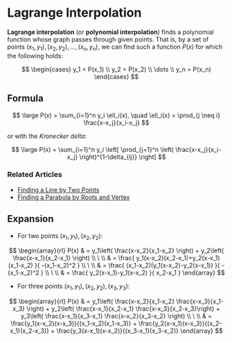 # Lagrange Interpolation

**Lagrange interpolation** (or **polynomial interpolation**) finds a polynomial function whose graph passes through given points. That is, by a set of points $(x_1,y_1),(x_2,y_2),\dots,(x_n,y_n)$, we can find such a function $P(x)$ for which the following holds:

  $$
  \begin{cases}
  y_1 = P(x_1)
  \\
  y_2 = P(x_2)
  \\
  \dots
  \\
  y_n = P(x_n)
  \end{cases}
  $$
  
  ## Formula

$$
\large
P(x) = \sum_{i=1}^n y_i \ell_i(x), \quad 
\ell_i(x) = \prod_{j \neq i}  \frac{x-x_j}{x_i-x_j}
$$

or with the _Kronecker delta_:

$$
\large
P(x) = \sum_{i=1}^n y_i \left[
\prod_{j=1}^n \left(
\frac{x-x_j}{x_i-x_j}
\right)^{1-\delta_{ij}}
\right]
$$

### Related Articles

- [Finding a Line by Two Points](https://github.com/damianc/math-notes/blob/master/analytic-geometry/finding-line.md#by-two-points)
- [Finding a Parabola by Roots and Vertex](https://github.com/damianc/math-notes/blob/master/functions/quadratic/constructing-parabola.md)

## Expansion

- For two points $(x_1,y_1), (x_2,y_2)$:

$$
\begin{array}{rl}
P(x) & = y_1\left(
\frac{x-x_2}{x_1-x_2}
\right) + y_2\left(
\frac{x-x_1}{x_2-x_1}
\right)
\\
\ 
\\
& = \frac{
y_1(x-x_2)(x_2-x_1)+y_2(x-x_1)(x_1-x_2)
}{
-(x_1-x_2)^2
}
\\
\ 
\\
& = \frac{
(x_1-x_2)(y_1(x-x_2)-y_2(x-x_1))
}{
-(x_1-x_2)^2
}
\\
\ 
\\
& = \frac{
y_2(x-x_1)-y_1(x-x_2)
}{
x_2-x_1
}
\end{array}
$$

- For three points $(x_1,y_1), (x_2,y_2), (x_3,y_3)$:

$$
\begin{array}{rl}
P(x) & = y_1\left(
\frac{x-x_2}{x_1-x_2} \frac{x-x_3}{x_1-x_3}
\right) + y_2\left(
\frac{x-x_1}{x_2-x_1} \frac{x-x_3}{x_2-x_3}\right) + y_3\left(
\frac{x-x_1}{x_3-x_1} \frac{x-x_2}{x_3-x_2}
\right)
\\
\ 
\\
& = \frac{y_1(x-x_2)(x-x_3)}{(x_1-x_2)(x_1-x_3)} +
\frac{y_2(x-x_1)(x-x_3)}{(x_2-x_1)(x_2-x_3)} +
\frac{y_3(x-x_1)(x-x_2)}{(x_3-x_1)(x_3-x_2)}
\end{array}
$$
